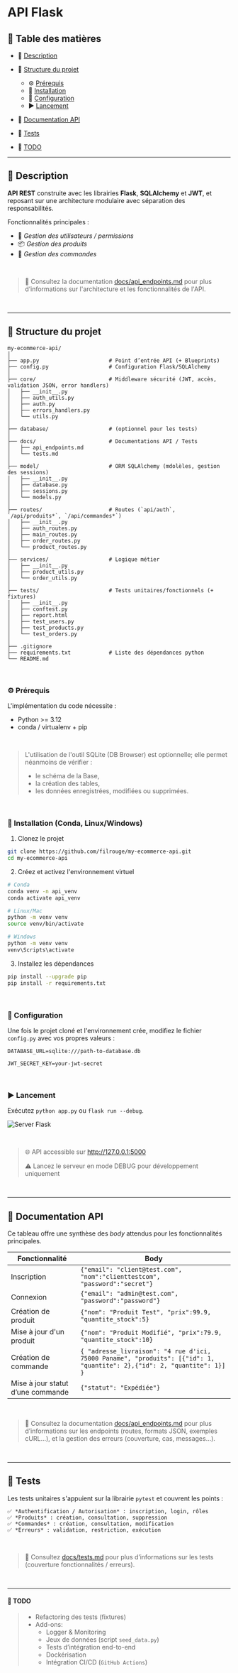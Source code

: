 <!-- A compléter -->
# API Flask

## 📑 Table des matières
- 📌 [Description](#-description)  

- 📂 [Structure du projet](#-structure-du-projet)  
    - ⚙️ [Prérequis](#️-prérequis)
    - 🚀 [Installation](#-installation)
    - 🔧 [Configuration](#-configuration)
    - ▶️ [Lancement](#️-lancement)  

- 📄 [Documentation API](#-documentation-api)  

- 🧪 [Tests](#-tests)  

- 📌 [TODO](#-todo)  

---

## 📌 Description

**API REST** construite avec les librairies **Flask**, **SQLAlchemy** et **JWT**, et reposant sur une architecture modulaire avec séparation des responsabilités.

Fonctionnalités principales :

- 👤 *Gestion des utilisateurs / permissions*  
- 📦 *Gestion des produits*  
- 🛒 *Gestion des commandes*  
<br>

> 📂 Consultez la documentation [docs/api_endpoints.md](docs/api_endpoints.md) pour plus d’informations sur l'architecture et les fonctionnalités de l'API.

<br>

---

## 📂 Structure du projet

```
my-ecommerce-api/
│
├── app.py                      # Point d’entrée API (+ Blueprints)
├── config.py                   # Configuration Flask/SQLAlchemy
│
├── core/                       # Middleware sécurité (JWT, accès, validation JSON, error handlers)
│   ├── __init__.py
│   ├── auth_utils.py
│   ├── auth.py
│   ├── errors_handlers.py
│   └── utils.py
│
├── database/                   # (optionnel pour les tests)
│
├── docs/                       # Documentations API / Tests
│   ├── api_endpoints.md
│   └── tests.md
│
├── model/                      # ORM SQLAlchemy (mdolèles, gestion des sessions)
│   ├── __init__.py
│   ├── database.py
│   ├── sessions.py
│   └── models.py
│
├── routes/                     # Routes (`api/auth`, `/api/produits*`, `/api/commandes*`)
│   ├── __init__.py
│   ├── auth_routes.py
│   ├── main_routes.py
│   ├── order_routes.py
│   └── product_routes.py
│
├── services/                   # Logique métier
│   ├── __init__.py
│   ├── product_utils.py
│   └── order_utils.py
│
├── tests/                      # Tests unitaires/fonctionnels (+ fixtures)
│   ├── __init__.py
│   ├── conftest.py
│   ├── report.html
│   ├── test_users.py
│   ├── test_products.py
│   └── test_orders.py
│
├── .gitignore
├── requirements.txt            # Liste des dépendances python
└── README.md
```

<br>

### ⚙️ Prérequis

L'implémentation du code nécessite :

- Python >= 3.12  
- conda / virtualenv + pip  

<br>

> L'utilisation de l'outil SQLite (DB Browser) est optionnelle; elle permet néanmoins de vérifier :
> 
> - le schéma de la Base,  
> - la création des tables,  
> - les données enregistrées, modifiées ou supprimées.  

<br>

### 🚀 Installation (Conda, Linux/Windows)

1. Clonez le projet

```bash
git clone https://github.com/filrouge/my-ecommerce-api.git
cd my-ecommerce-api
```

2. Créez et activez l'environnement virtuel

```bash
# Conda
conda venv -n api_venv
conda activate api_venv

# Linux/Mac
python -m venv venv
source venv/bin/activate

# Windows
python -m venv venv
venv\Scripts\activate
```

3. Installez les dépendances

```bash
pip install --upgrade pip
pip install -r requirements.txt
```

<br>

### 🔧 Configuration

Une fois le projet cloné et l'environnement crée, modifiez le fichier `config.py` avec vos propres valeurs :

```
DATABASE_URL=sqlite:///path-to-database.db

JWT_SECRET_KEY=your-jwt-secret
```

<br>

### ▶️ Lancement

Exécutez `python app.py` ou `flask run --debug`.  

![Server Flask](server-flask.png)

<br>

> 🌐 API accessible sur http://127.0.0.1:5000  
> 
> ⚠️ Lancez le serveur en mode DEBUG pour développement uniquement

<br>

---

## 📄 Documentation API

Ce tableau offre une synthèse des *body* attendus pour les fonctionnalités principales.

| Fonctionnalité                       | Body |
|--------------------------------------|---------|
| Inscription                          | ``` {"email": "client@test.com", "nom":"clienttestcom", "password":"secret"} ``` |
| Connexion                            | ``` {"email": "admin@test.com", "password":"password"} ``` |
| Création de produit                  | ``` {"nom": "Produit Test", "prix":99.9, "quantite_stock":5} ``` |
| Mise à jour d'un produit             | ``` {"nom": "Produit Modifié", "prix":79.9, "quantite_stock":10} ``` |
| Création de commande                 | ``` { "adresse_livraison": "4 rue d'ici, 75000 Paname", "produits": [{"id": 1, "quantite": 2},{"id": 2, "quantite": 1}] } ``` |
| Mise à jour statut d’une commande    | ``` {"statut": "Expédiée"} ``` |

<br>

> 📂 Consultez la documentation [docs/api_endpoints.md](docs/api_endpoints.md) pour plus d’informations sur les endpoints (routes, formats JSON, exemples cURL...), et la gestion des erreurs (couverture, cas, messages...).

<br>

---

## 🧪 Tests

Les tests unitaires s'appuient sur la librairie `pytest` et couvrent les points :  

    ✅ *Authentification / Autorisation* : inscription, login, rôles  
    ✅ *Produits* : création, consultation, suppression  
    ✅ *Commandes* : création, consultation, modification  
    ✅ *Erreurs* : validation, restriction, exécution  

<!-- TODO : pytest.ini + fixture parametrize pour alléger -->

<br>

> 📂 Consultez [docs/tests.md](docs/tests.md) pour plus d’informations sur les tests (couverture fonctionnalités / erreurs).

<br>

---

#### 📌 TODO
> - Refactoring des tests (fixtures)
> - Add-ons:
>     - Logger & Monitoring
>     - Jeux de données (script `seed_data.py`)
>     - Tests d’intégration end-to-end
>     - Dockérisation
>     - Intégration CI/CD (`GitHub Actions`)